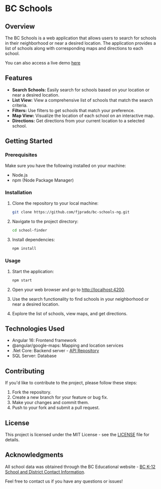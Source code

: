 # BC Schools

## Overview

The BC Schools is a web application that allows users to search for schools in their neighborhood or near a desired location. The application provides a list of schools along with corresponding maps and directions to each school.

You can also access a live demo [here](https://gray-hill-081df9310.4.azurestaticapps.net/)

## Features

- **Search Schools:** Easily search for schools based on your location or near a desired location.
- **List View:** View a comprehensive list of schools that match the search criteria.
- **Filters:** Use filters to get schools that match your preference.
- **Map View:** Visualize the location of each school on an interactive map.
- **Directions:** Get directions from your current location to a selected school.

## Getting Started

### Prerequisites

Make sure you have the following installed on your machine:

- Node.js
- npm (Node Package Manager)

### Installation

1. Clone the repository to your local machine:

    ```bash
    git clone https://github.com/fjprado/bc-schools-ng.git
    ```

2. Navigate to the project directory:

    ```bash
    cd school-finder
    ```

3. Install dependencies:

    ```bash
    npm install
    ```

### Usage

1. Start the application:

    ```bash
    npm start
    ```

2. Open your web browser and go to [http://localhost:4200](http://localhost:4200).

3. Use the search functionality to find schools in your neighborhood or near a desired location.

4. Explore the list of schools, view maps, and get directions.

## Technologies Used

- Angular 16: Frontend framework
- @angular/google-maps: Mapping and location services
- .Net Core: Backend server - [API Repository](https://github.com/fjprado/bc-schools-api)
- SQL Server: Database

## Contributing

If you'd like to contribute to the project, please follow these steps:

1. Fork the repository.
2. Create a new branch for your feature or bug fix.
3. Make your changes and commit them.
4. Push to your fork and submit a pull request.

## License

This project is licensed under the MIT License - see the [LICENSE](LICENSE) file for details.

## Acknowledgments

All school data was obtained through the BC Educational website - [BC K-12 School and District Contact Information](http://www.bced.gov.bc.ca/apps/imcl/imclWeb/Home.do).

Feel free to contact us if you have any questions or issues!
